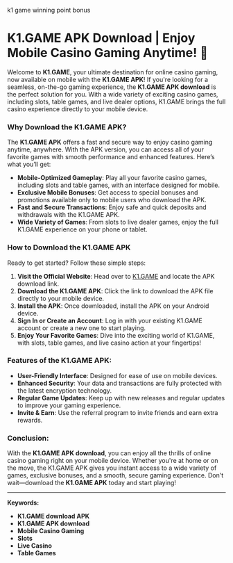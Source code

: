 
k1 game winning point bonus 

# K1.GAME APK Download | Enjoy Mobile Casino Gaming Anytime! 🎰

Welcome to **K1.GAME**, your ultimate destination for online casino gaming, now available on mobile with the **K1.GAME APK**! If you're looking for a seamless, on-the-go gaming experience, the **K1.GAME APK download** is the perfect solution for you. With a wide variety of exciting casino games, including slots, table games, and live dealer options, K1.GAME brings the full casino experience directly to your mobile device.

### Why Download the K1.GAME APK?
The **K1.GAME APK** offers a fast and secure way to enjoy casino gaming anytime, anywhere. With the APK version, you can access all of your favorite games with smooth performance and enhanced features. Here’s what you’ll get:

- **Mobile-Optimized Gameplay**: Play all your favorite casino games, including slots and table games, with an interface designed for mobile.
- **Exclusive Mobile Bonuses**: Get access to special bonuses and promotions available only to mobile users who download the APK.
- **Fast and Secure Transactions**: Enjoy safe and quick deposits and withdrawals with the K1.GAME APK.
- **Wide Variety of Games**: From slots to live dealer games, enjoy the full K1.GAME experience on your phone or tablet.

### How to Download the K1.GAME APK
Ready to get started? Follow these simple steps:

1. **Visit the Official Website**: Head over to [K1.GAME](https://k1.game) and locate the APK download link.
2. **Download the K1.GAME APK**: Click the link to download the APK file directly to your mobile device.
3. **Install the APK**: Once downloaded, install the APK on your Android device.
4. **Sign In or Create an Account**: Log in with your existing K1.GAME account or create a new one to start playing.
5. **Enjoy Your Favorite Games**: Dive into the exciting world of K1.GAME, with slots, table games, and live casino action at your fingertips!

### Features of the K1.GAME APK:
- **User-Friendly Interface**: Designed for ease of use on mobile devices.
- **Enhanced Security**: Your data and transactions are fully protected with the latest encryption technology.
- **Regular Game Updates**: Keep up with new releases and regular updates to improve your gaming experience.
- **Invite & Earn**: Use the referral program to invite friends and earn extra rewards.

### Conclusion:
With the **K1.GAME APK download**, you can enjoy all the thrills of online casino gaming right on your mobile device. Whether you're at home or on the move, the K1.GAME APK gives you instant access to a wide variety of games, exclusive bonuses, and a smooth, secure gaming experience. Don't wait—download the **K1.GAME APK** today and start playing!

---

**Keywords:**
- **K1.GAME download APK**
- **K1.GAME APK download**
- **Mobile Casino Gaming**
- **Slots**
- **Live Casino**
- **Table Games**
